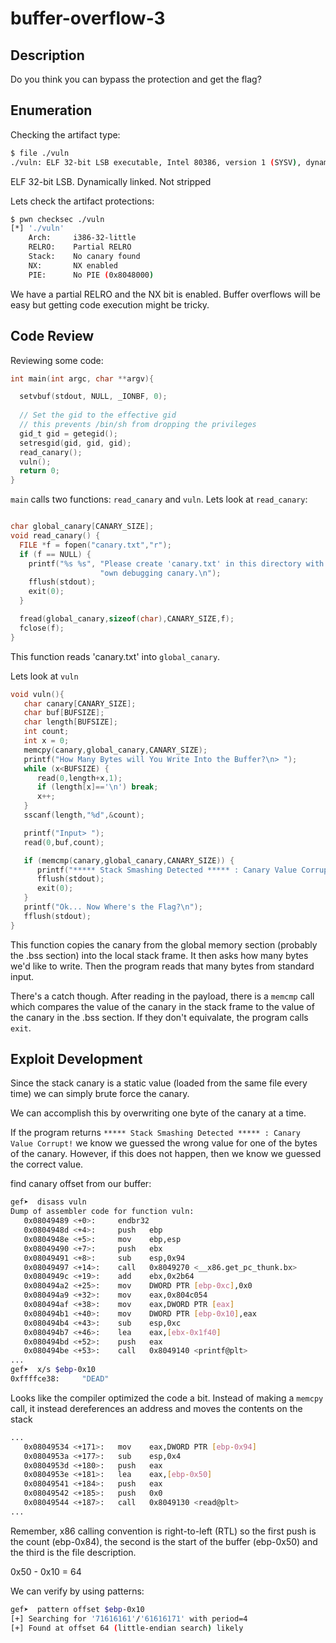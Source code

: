 # buffer-overflow-3

## Description

Do you think you can bypass the protection and get the flag? 

## Enumeration

Checking the artifact type:

```bash
$ file ./vuln
./vuln: ELF 32-bit LSB executable, Intel 80386, version 1 (SYSV), dynamically linked, interpreter /lib/ld-linux.so.2, BuildID[sha1]=880ddfdc7ef13c4139ab8a80cc3d8225251a331f, for GNU/Linux 3.2.0, not stripped
```

ELF 32-bit LSB. Dynamically linked. Not stripped

Lets check the artifact protections:

```bash
$ pwn checksec ./vuln                                                                                                                                                           
[*] './vuln'
    Arch:     i386-32-little
    RELRO:    Partial RELRO
    Stack:    No canary found
    NX:       NX enabled
    PIE:      No PIE (0x8048000)
```

We have a partial RELRO and the NX bit is enabled. Buffer overflows will be easy but getting code execution might be tricky.

## Code Review

Reviewing some code:

```c
int main(int argc, char **argv){

  setvbuf(stdout, NULL, _IONBF, 0);
  
  // Set the gid to the effective gid
  // this prevents /bin/sh from dropping the privileges
  gid_t gid = getegid();
  setresgid(gid, gid, gid);
  read_canary();
  vuln();
  return 0;
}

```

`main` calls two functions: `read_canary` and `vuln`. Lets look at `read_canary`:

```c

char global_canary[CANARY_SIZE];
void read_canary() {
  FILE *f = fopen("canary.txt","r");
  if (f == NULL) {
    printf("%s %s", "Please create 'canary.txt' in this directory with your",
                    "own debugging canary.\n");
    fflush(stdout);
    exit(0);
  }

  fread(global_canary,sizeof(char),CANARY_SIZE,f);
  fclose(f);
}
```

This function reads 'canary.txt' into `global_canary`. 

Lets look at `vuln`

```c
void vuln(){
   char canary[CANARY_SIZE];
   char buf[BUFSIZE];
   char length[BUFSIZE];
   int count;
   int x = 0;
   memcpy(canary,global_canary,CANARY_SIZE);
   printf("How Many Bytes will You Write Into the Buffer?\n> ");
   while (x<BUFSIZE) {
      read(0,length+x,1);
      if (length[x]=='\n') break;
      x++;
   }
   sscanf(length,"%d",&count);

   printf("Input> ");
   read(0,buf,count);

   if (memcmp(canary,global_canary,CANARY_SIZE)) {
      printf("***** Stack Smashing Detected ***** : Canary Value Corrupt!\n"); // crash immediately
      fflush(stdout);
      exit(0);
   }
   printf("Ok... Now Where's the Flag?\n");
   fflush(stdout);
}
```

This function copies the canary from the global memory section (probably the .bss section) into the local stack frame. It then asks how many bytes we'd like to write. Then the program reads that many bytes from standard input.

There's a catch though. After reading in the payload, there is a `memcmp` call which compares the value of the canary in the stack frame to the value of the canary in the .bss section. If they don't equivalate, the program calls `exit`. 

## Exploit Development

Since the stack canary is a static value (loaded from the same file every time) we can simply brute force the canary.

We can accomplish this by overwriting one byte of the canary at a time.

If the program returns `***** Stack Smashing Detected ***** : Canary Value Corrupt!` we know we guessed the wrong value for one of the bytes of the canary. However, if this does not happen, then we know we guessed the correct value.

find canary offset from our buffer:

```bash
gef➤  disass vuln                                    
Dump of assembler code for function vuln:
   0x08049489 <+0>:     endbr32       
   0x0804948d <+4>:     push   ebp
   0x0804948e <+5>:     mov    ebp,esp             
   0x08049490 <+7>:     push   ebx    
   0x08049491 <+8>:     sub    esp,0x94        
   0x08049497 <+14>:    call   0x8049270 <__x86.get_pc_thunk.bx>
   0x0804949c <+19>:    add    ebx,0x2b64          
   0x080494a2 <+25>:    mov    DWORD PTR [ebp-0xc],0x0
   0x080494a9 <+32>:    mov    eax,0x804c054          
   0x080494af <+38>:    mov    eax,DWORD PTR [eax]
   0x080494b1 <+40>:    mov    DWORD PTR [ebp-0x10],eax
   0x080494b4 <+43>:    sub    esp,0xc
   0x080494b7 <+46>:    lea    eax,[ebx-0x1f40]      
   0x080494bd <+52>:    push   eax     
   0x080494be <+53>:    call   0x8049140 <printf@plt>
...
gef➤  x/s $ebp-0x10
0xffffce38:     "DEAD"

```

Looks like the compiler optimized the code a bit. Instead of making a `memcpy` call, it instead dereferences an address and moves the contents on the stack

```bash
...
   0x08049534 <+171>:   mov    eax,DWORD PTR [ebp-0x94]
   0x0804953a <+177>:   sub    esp,0x4
   0x0804953d <+180>:   push   eax
   0x0804953e <+181>:   lea    eax,[ebp-0x50]
   0x08049541 <+184>:   push   eax
   0x08049542 <+185>:   push   0x0
   0x08049544 <+187>:   call   0x8049130 <read@plt>
...
```

Remember, x86 calling convention is right-to-left (RTL) so the first push is the count (ebp-0x84), the second is the start of the buffer (ebp-0x50) and the third is the file description. 

0x50 - 0x10 = 64

We can verify by using patterns:

```bash
gef➤  pattern offset $ebp-0x10
[+] Searching for '71616161'/'61616171' with period=4
[+] Found at offset 64 (little-endian search) likely

```